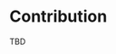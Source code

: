 # Contribution

<head>
  <meta charset="UTF-8" />
  <meta name="author" content="Vitalii Honta" />
  <meta name="description" content="ZIO Temporal - contribution" />
  <meta name="keywords" content="zio-temporal, contribution" />
</head>

TBD